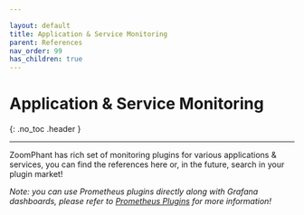 ```yaml
---

layout: default
title: Application & Service Monitoring
parent: References
nav_order: 99
has_children: true
---
```


# Application & Service Monitoring

{: .no_toc .header }

----

ZoomPhant has rich set of monitoring plugins for various applications & services, you can find the references here or, in the future, search in your plugin market!

*Note: you can use Prometheus plugins directly along with Grafana dashboards, please refer to [Prometheus Plugins](../04_templates/prom)  for more information!*
